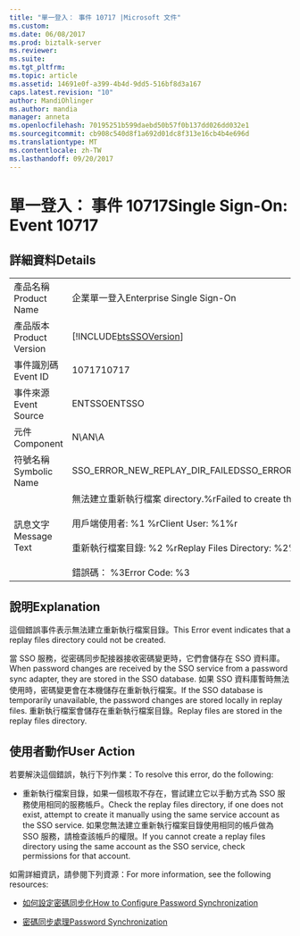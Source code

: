 ```yaml
---
title: "單一登入： 事件 10717 |Microsoft 文件"
ms.custom: 
ms.date: 06/08/2017
ms.prod: biztalk-server
ms.reviewer: 
ms.suite: 
ms.tgt_pltfrm: 
ms.topic: article
ms.assetid: 14691e0f-a399-4b4d-9dd5-516bf8d3a167
caps.latest.revision: "10"
author: MandiOhlinger
ms.author: mandia
manager: anneta
ms.openlocfilehash: 70195251b599daebd50b57f0b137dd026dd032e1
ms.sourcegitcommit: cb908c540d8f1a692d01dc8f313e16cb4b4e696d
ms.translationtype: MT
ms.contentlocale: zh-TW
ms.lasthandoff: 09/20/2017
---
```

# <a name="single-sign-on-event-10717"></a><span data-ttu-id="a87ec-102">單一登入： 事件 10717</span><span class="sxs-lookup"><span data-stu-id="a87ec-102">Single Sign-On: Event 10717</span></span>
## <a name="details"></a><span data-ttu-id="a87ec-103">詳細資料</span><span class="sxs-lookup"><span data-stu-id="a87ec-103">Details</span></span>  
  
|||  
|-|-|  
|<span data-ttu-id="a87ec-104">產品名稱</span><span class="sxs-lookup"><span data-stu-id="a87ec-104">Product Name</span></span>|<span data-ttu-id="a87ec-105">企業單一登入</span><span class="sxs-lookup"><span data-stu-id="a87ec-105">Enterprise Single Sign-On</span></span>|  
|<span data-ttu-id="a87ec-106">產品版本</span><span class="sxs-lookup"><span data-stu-id="a87ec-106">Product Version</span></span>|[!INCLUDE[btsSSOVersion](../includes/btsssoversion-md.md)]|  
|<span data-ttu-id="a87ec-107">事件識別碼</span><span class="sxs-lookup"><span data-stu-id="a87ec-107">Event ID</span></span>|<span data-ttu-id="a87ec-108">10717</span><span class="sxs-lookup"><span data-stu-id="a87ec-108">10717</span></span>|  
|<span data-ttu-id="a87ec-109">事件來源</span><span class="sxs-lookup"><span data-stu-id="a87ec-109">Event Source</span></span>|<span data-ttu-id="a87ec-110">ENTSSO</span><span class="sxs-lookup"><span data-stu-id="a87ec-110">ENTSSO</span></span>|  
|<span data-ttu-id="a87ec-111">元件</span><span class="sxs-lookup"><span data-stu-id="a87ec-111">Component</span></span>|<span data-ttu-id="a87ec-112">N\A</span><span class="sxs-lookup"><span data-stu-id="a87ec-112">N\A</span></span>|  
|<span data-ttu-id="a87ec-113">符號名稱</span><span class="sxs-lookup"><span data-stu-id="a87ec-113">Symbolic Name</span></span>|<span data-ttu-id="a87ec-114">SSO_ERROR_NEW_REPLAY_DIR_FAILED</span><span class="sxs-lookup"><span data-stu-id="a87ec-114">SSO_ERROR_NEW_REPLAY_DIR_FAILED</span></span>|  
|<span data-ttu-id="a87ec-115">訊息文字</span><span class="sxs-lookup"><span data-stu-id="a87ec-115">Message Text</span></span>|<span data-ttu-id="a87ec-116">無法建立重新執行檔案 directory.%r</span><span class="sxs-lookup"><span data-stu-id="a87ec-116">Failed to create the replay files directory.%r</span></span><br /><br /> <span data-ttu-id="a87ec-117">用戶端使用者: %1 %r</span><span class="sxs-lookup"><span data-stu-id="a87ec-117">Client User: %1%r</span></span><br /><br /> <span data-ttu-id="a87ec-118">重新執行檔案目錄: %2 %r</span><span class="sxs-lookup"><span data-stu-id="a87ec-118">Replay Files Directory: %2%r</span></span><br /><br /> <span data-ttu-id="a87ec-119">錯誤碼： %3</span><span class="sxs-lookup"><span data-stu-id="a87ec-119">Error Code: %3</span></span>|  
  
## <a name="explanation"></a><span data-ttu-id="a87ec-120">說明</span><span class="sxs-lookup"><span data-stu-id="a87ec-120">Explanation</span></span>  
 <span data-ttu-id="a87ec-121">這個錯誤事件表示無法建立重新執行檔案目錄。</span><span class="sxs-lookup"><span data-stu-id="a87ec-121">This Error event indicates that a replay files directory could not be created.</span></span>  
  
 <span data-ttu-id="a87ec-122">當 SSO 服務，從密碼同步配接器接收密碼變更時，它們會儲存在 SSO 資料庫。</span><span class="sxs-lookup"><span data-stu-id="a87ec-122">When password changes are received by the SSO service from a password sync adapter, they are stored in the SSO database.</span></span> <span data-ttu-id="a87ec-123">如果 SSO 資料庫暫時無法使用時，密碼變更會在本機儲存在重新執行檔案。</span><span class="sxs-lookup"><span data-stu-id="a87ec-123">If the SSO database is temporarily unavailable, the password changes are stored locally in replay files.</span></span> <span data-ttu-id="a87ec-124">重新執行檔案會儲存在重新執行檔案目錄。</span><span class="sxs-lookup"><span data-stu-id="a87ec-124">Replay files are stored in the replay files directory.</span></span>  
  
## <a name="user-action"></a><span data-ttu-id="a87ec-125">使用者動作</span><span class="sxs-lookup"><span data-stu-id="a87ec-125">User Action</span></span>  
 <span data-ttu-id="a87ec-126">若要解決這個錯誤，執行下列作業：</span><span class="sxs-lookup"><span data-stu-id="a87ec-126">To resolve this error, do the following:</span></span>  
  
-   <span data-ttu-id="a87ec-127">重新執行檔案目錄，如果一個核取不存在，嘗試建立它以手動方式為 SSO 服務使用相同的服務帳戶。</span><span class="sxs-lookup"><span data-stu-id="a87ec-127">Check the replay files directory, if one does not exist, attempt to create it manually using the same service account as the SSO service.</span></span> <span data-ttu-id="a87ec-128">如果您無法建立重新執行檔案目錄使用相同的帳戶做為 SSO 服務，請檢查該帳戶的權限。</span><span class="sxs-lookup"><span data-stu-id="a87ec-128">If you cannot create a replay files directory using the same account as the SSO service, check permissions for that account.</span></span>  
  
 <span data-ttu-id="a87ec-129">如需詳細資訊，請參閱下列資源：</span><span class="sxs-lookup"><span data-stu-id="a87ec-129">For more information, see the following resources:</span></span>  
  
-   [<span data-ttu-id="a87ec-130">如何設定密碼同步化</span><span class="sxs-lookup"><span data-stu-id="a87ec-130">How to Configure Password Synchronization</span></span>](../core/how-to-configure-password-synchronization.md)  
  
-   [<span data-ttu-id="a87ec-131">密碼同步處理</span><span class="sxs-lookup"><span data-stu-id="a87ec-131">Password Synchronization</span></span>](../core/password-synchronization2.md)